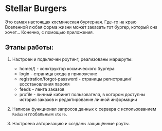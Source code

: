 # Stellar Burgers
Это самая настоящая космическая бургерная. Где-то на краю Вселенной любая форма жизни может заказать тот бургер, который она хочет… Конечно, с помощью приложения.

## Этапы работы:

1. Настроен и подключен роутинг, реализованы маршруты:
   - home(/) - конктруктор космического бургера
   - login - страница входа в приложение
   - registration/forgot-password - страницы регистрации/восстановления пароля
   - feeds - лента заказов
   - profile - личный кабинет пользователя, в котором доступны история заказов и редактирование личной информации

2. Написан функционал запросов данных с сервера с использованием `Redux` и глобальным `store`.

3. Настроена авторизацию и созданы защищённые роуты.
